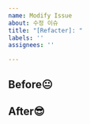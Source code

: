 ```yaml
---
name: Modify Issue
about: 수정 이슈
title: "[Refacter]: "
labels: ''
assignees: ''

---
```


## Before😐

## After😎
